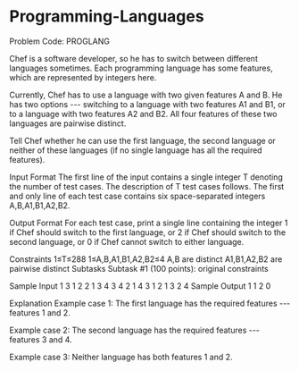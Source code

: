 # Programming-Languages
Problem Code: PROGLANG

Chef is a software developer, so he has to switch between different languages sometimes. Each programming language has some features, which are represented by integers here.

Currently, Chef has to use a language with two given features A and B. He has two options --- switching to a language with two features A1 and B1, or to a language with two features A2 and B2. All four features of these two languages are pairwise distinct.

Tell Chef whether he can use the first language, the second language or neither of these languages (if no single language has all the required features).

Input Format
The first line of the input contains a single integer T denoting the number of test cases. The description of T test cases follows.
The first and only line of each test case contains six space-separated integers A,B,A1,B1,A2,B2.

Output Format
For each test case, print a single line containing the integer 1 if Chef should switch to the first language, or 2 if Chef should switch to the second language, or 0 if Chef cannot switch to either language.

Constraints
1≤T≤288
1≤A,B,A1,B1,A2,B2≤4
A,B are distinct
A1,B1,A2,B2 are pairwise distinct
Subtasks
Subtask #1 (100 points): original constraints

Sample Input 1 
3
1 2 2 1 3 4
3 4 2 1 4 3
1 2 1 3 2 4
Sample Output 1 
1
2
0

Explanation
Example case 1: The first language has the required features --- features 1 and 2.

Example case 2: The second language has the required features --- features 3 and 4.

Example case 3: Neither language has both features 1 and 2.
